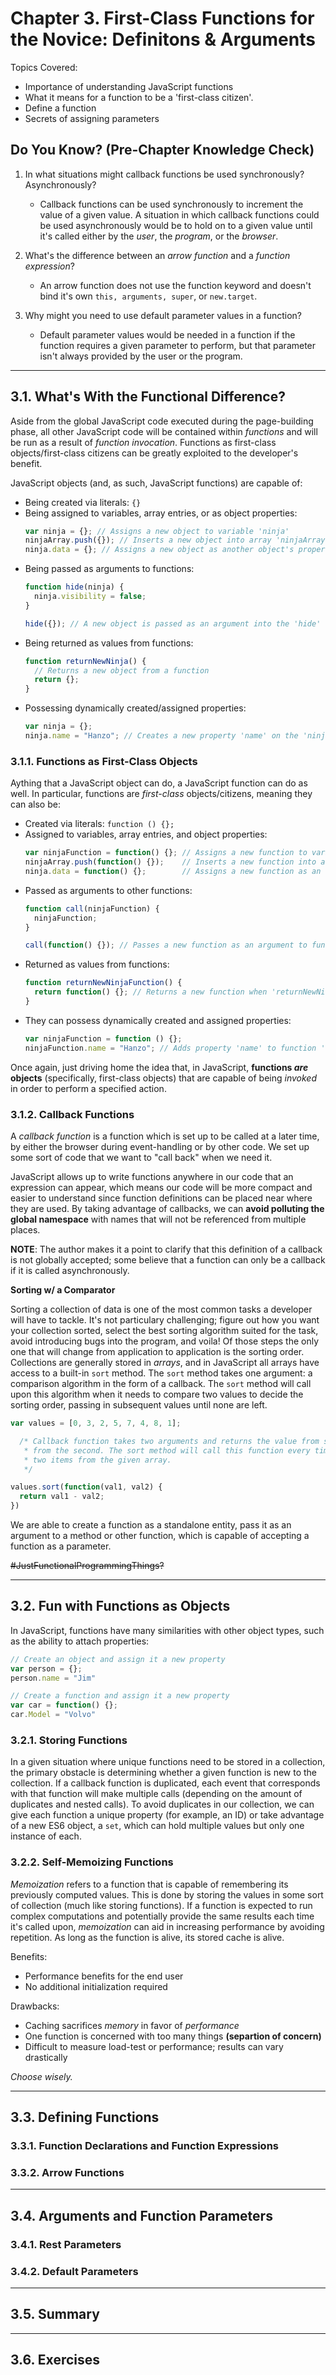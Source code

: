 # Chapter 3. First-Class Functions for the Novice: Definitons & Arguments

Topics Covered:

- Importance of understanding JavaScript functions
- What it means for a function to be a 'first-class citizen'.
- Define a function
- Secrets of assigning parameters

## Do You Know? (Pre-Chapter Knowledge Check)

1. In what situations might callback functions be used synchronously? Asynchronously?

    - Callback functions can be used synchronously to increment the value of a given value. 
      A situation in which callback functions could be used asynchronously would be
      to hold on to a given value until it's called either by the _user_, the _program_,
      or the _browser_.

2. What's the difference between an _arrow function_ and a _function expression_?

    - An arrow function does not use the function keyword and doesn't bind it's own 
      `this, arguments, super`, or `new.target`.

3. Why might you need to use default parameter values in a function?

    - Default parameter values would be needed in a function if the function requires
      a given parameter to perform, but that parameter isn't always provided by the user
      or the program.
      
----------
## 3.1. What's With the Functional Difference?

Aside from the global JavaScript code executed during the page-building phase, all
  other JavaScript code will be contained within _functions_ and will be run as a 
  result of _function invocation_. Functions as first-class objects/first-class citizens
  can be greatly exploited to the developer's benefit.

JavaScript objects (and, as such, JavaScript functions) are capable of:

  - Being created via literals: `{}`
  - Being assigned to variables, array entries, or as object properties:
      ```JavaScript
      var ninja = {}; // Assigns a new object to variable 'ninja'
      ninjaArray.push({}); // Inserts a new object into array 'ninjaArray'
      ninja.data = {}; // Assigns a new object as another object's property
      ```
  - Being passed as arguments to functions:
      ```JavaScript
      function hide(ninja) {
        ninja.visibility = false;
      }

      hide({}); // A new object is passed as an argument into the 'hide' function
      ```
  - Being returned as values from functions:
      ```JavaScript
      function returnNewNinja() {
        // Returns a new object from a function
        return {};
      }
      ```
  - Possessing dynamically created/assigned properties:
      ```JavaScript
      var ninja = {};
      ninja.name = "Hanzo"; // Creates a new property 'name' on the 'ninja' object
      ```

### 3.1.1. Functions as First-Class Objects

Aything that a JavaScript object can do, a JavaScript function can do as well. In particular,
  functions are _first-class_ objects/citizens, meaning they can also be:

  - Created via literals: `function () {};`
  - Assigned to variables, array entries, and object properties:
      ```JavaScript
      var ninjaFunction = function() {}; // Assigns a new function to variable 'ninjaFunction'
      ninjaArray.push(function() {});    // Inserts a new function into array 'ninjaArray'
      ninja.data = function() {};        // Assigns a new function as an object property
      ```
  - Passed as arguments to other functions:
      ```JavaScript
      function call(ninjaFunction) {
        ninjaFunction;
      }

      call(function() {}); // Passes a new function as an argument to function 'call'
      ```
  - Returned as values from functions:
      ```JavaScript
      function returnNewNinjaFunction() {
        return function() {}; // Returns a new function when 'returnNewNinjaFunction' is called
      }
      ```
  - They can possess dynamically created and assigned properties:
      ```JavaScript
      var ninjaFunction = function () {};
      ninjaFunction.name = "Hanzo"; // Adds property 'name' to function 'ninjaFunction'
      ```

Once again, just driving home the idea that, in JavaScript, **functions _are_ objects** 
  (specifically, first-class objects) that are capable of being _invoked_ in order to 
  perform a specified action. 

### 3.1.2. Callback Functions

A _callback function_ is a function which is set up to be called at a later time, by either
  the browser during event-handling or by other code. We set up some sort of code that we want
  to "call back" when we need it.

JavaScript allows up to write functions anywhere in our code that an expression can appear, which means
  our code will be more compact and easier to understand since function definitions can be placed near
  where they are used. By taking advantage of callbacks, we can **avoid polluting the global namespace**
  with names that will not be referenced from multiple places.

**NOTE**: The author makes it a point to clarify that this definition of a callback is not globally
  accepted; some believe that a function can only be a callback if it is called asynchronously.

**Sorting w/ a Comparator**

Sorting a collection of data is one of the most common tasks a developer will have to tackle. It's not
  particulary challenging; figure out how you want your collection sorted, select the best sorting
  algorithm suited for the task, avoid introducing bugs into the program, and voila! Of those steps the
  only one that will change from application to application is the sorting order. Collections are 
  generally stored in _arrays_, and in JavaScript all arrays have access to a built-in `sort` method.
  The `sort` method takes one argument: a comparison algorithm in the form of a callback. The `sort`
  method will call upon this algorithm when it needs to compare two values to decide the sorting order,
  passing in subsequent values until none are left.

```JavaScript
var values = [0, 3, 2, 5, 7, 4, 8, 1];

  /* Callback function takes two arguments and returns the value from subtracting the first
   * from the second. The sort method will call this function every time it needs to compare
   * two items from the given array.
   */ 

values.sort(function(val1, val2) {
  return val1 - val2;
})
```

We are able to create a function as a standalone entity, pass it as an argument to a method
  or other function, which is capable of accepting a function as a parameter. 

~~#JustFunctionalProgrammingThings?~~

----------
## 3.2. Fun with Functions as Objects

In JavaScript, functions have many similarities with other object types, such as the ability
  to attach properties:

```JavaScript
// Create an object and assign it a new property
var person = {};
person.name = "Jim"

// Create a function and assign it a new property
var car = function() {};
car.Model = "Volvo"
```

### 3.2.1. Storing Functions

In a given situation where unique functions need to be stored in a collection, the primary 
  obstacle is determining whether a given function is new to the collection. If a callback function 
  is duplicated, each event that corresponds with that function will make multiple calls 
  (depending on the amount of duplicates and nested calls). To avoid duplicates in our collection,
  we can give each function a unique property (for example, an ID) or take advantage of
  a new ES6 object, a `set`, which can hold multiple values but only one instance of each.

### 3.2.2. Self-Memoizing Functions

_Memoization_ refers to a function that is capable of remembering its previously computed
  values. This is done by storing the values in some sort of collection (much like storing
  functions). If a function is expected to run complex computations and potentially provide 
  the same results each time it's called upon, _memoization_ can aid in increasing
  performance by avoiding repetition. As long as the function is alive, its stored cache
  is alive.

Benefits:
- Performance benefits for the end user
- No additional initialization required

Drawbacks:
- Caching sacrifices _memory_ in favor of _performance_
- One function is concerned with too many things **(separtion of concern)**
- Difficult to measure load-test or performance; results can vary drastically

_Choose wisely._

----------
## 3.3. Defining Functions

### 3.3.1. Function Declarations and Function Expressions

### 3.3.2. Arrow Functions

----------
## 3.4. Arguments and Function Parameters

### 3.4.1. Rest Parameters

### 3.4.2. Default Parameters

----------
## 3.5. Summary

----------
## 3.6. Exercises
